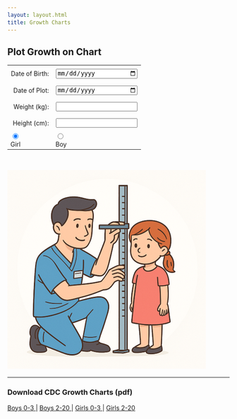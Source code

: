 ```yaml
---
layout: layout.html
title: Growth Charts
---
```


<h2>Plot Growth on Chart</h2>

<form id="input-section" onsubmit="return false;">
  <table style="margin: 0 auto; border-collapse: collapse;">
    <tr>
      <td style="text-align: right; padding: 0.5rem;"><label for="dob">Date of Birth:</label></td>
      <td style="padding: 0.5rem;"><input type="date" id="dob" style = "min-width: 180px; max-width: 180px;" oninput="checkFormCompletion()"></td>
    </tr>
    <tr>
      <td style="text-align: right; padding: 0.5rem;"><label for="dateofplot">Date of Plot:</label></td>
      <td style="padding: 0.5rem;"><input type="date" id="dateofplot" style = "min-width: 180px; max-width: 180px;" oninput="checkFormCompletion()">
      </td>
    </tr>
    <tr>
      <td style="text-align: right; padding: 0.5rem;"><label for="weight">Weight (kg):</label></td>
      <td style="padding: 0.5rem;"><input type="number" id="weight" step="0.01" oninput="checkFormCompletion()"></td>
    </tr>
    <tr>
      <td style="text-align: right; padding: 0.5rem;"><label for="height">Height (cm):</label></td>
      <td style="padding: 0.5rem;"><input type="number" id="height" step="1" oninput="checkFormCompletion()"></td>
    </tr>
    <tr>  
      <td><input type="radio" name="sex" value="girl" id="girl" onclick="updateCartoon()" checked><br><label for="girl">Girl</label></td>
      <td><input type="radio" name="sex" value="boy" id="boy" onclick="updateCartoon()"><br><label for="boy">Boy</label>
    </tr>
  </table>
  <div style="text-align: center; padding-top: 0.5rem;">
    <button id="calc-btn" style="visibility: hidden;">Plot</button>
  </div>
</form>

<br>

<label onclick="toggleSex()">
  <img class="circle-image" id="cartoon" src="/assets/images/nurseandgirl.png">
</label>

<div id="growth-chart" style="display: none; margin-top: 1em; position: relative; max-width: 100%; border: 1px solid #ccc;">
  <img id="growth-chart-img" src="" alt="Growth Chart" style="width: 100%; display: block;">
  <canvas id="growth-canvas" style="position: absolute; top: 0; left: 0;  position: absolute; pointer-events: none;"></canvas>
</div>

<div style="text-align: center; margin-top: 1rem;">
  <button id="download-btn" style="display: none;">Download</button>
  <button id="reset-btn" style="display: none;">Clear</button>
</div>


<hr>

<h3>Download CDC Growth Charts (pdf)</h3>

<div class="results">
<a href="/assets/pdf/growthM0-3.pdf">Boys 0-3 </a>|
<a href="/assets/pdf/growthM2-20.pdf">Boys 2-20 </a>|
<a href="/assets/pdf/growthF0-3.pdf">Girls 0-3 </a>|
<a href="/assets/pdf/growthF2-20.pdf">Girls 2-20 </a>
</div>


<script>
let plotPoints = [];

function calculateAge(event) {
  if (event) event.preventDefault();

  const dob = new Date(document.getElementById("dob").value);
  const plotDate = new Date(document.getElementById("dateofplot").value);
  const weightKg = parseFloat(document.getElementById("weight").value);
  const heightCm = parseFloat(document.getElementById("height").value);
  const sex = document.querySelector('input[name="sex"]:checked').value;

  if (isNaN(dob.getTime()) || isNaN(plotDate.getTime())) {
    alert("Please enter valid dates.");
    return;
  }

  // Calculate age as of plotDate
  let ageYears = plotDate.getFullYear() - dob.getFullYear();
  let ageMonths = plotDate.getMonth() - dob.getMonth();
  let ageDays = plotDate.getDate() - dob.getDate();

  if (ageDays < 0) {
    ageMonths--;
    ageDays += new Date(plotDate.getFullYear(), plotDate.getMonth(), 0).getDate();
  }

  if (ageMonths < 0) {
    ageYears--;
    ageMonths += 12;
  }

// Compute decimal age
const decimalAge = ageYears + ageMonths / 12 + ageDays / 365.25;

  if (decimalAge > 20 || decimalAge < 0) {
    alert("Age must be between 0 and 20 years.");
    document.getElementById("growth-chart").style.display = "none";
    return;
  }

// Store the new point
  plotPoints.push({
    decimalAge,
    plotDate: document.getElementById("dateofplot").value,
    weightKg: isNaN(weightKg) ? null : weightKg,
    heightCm: isNaN(heightCm) ? null : heightCm
  });


// Redraw the chart with all points
  drawChart(sex, decimalAge);

  // Show chart and buttons
  document.getElementById("growth-chart").style.display = "block";
  document.getElementById("download-btn").style.display = "inline-block";
  document.getElementById("reset-btn").style.display = "inline-block";
  document.getElementById("cartoon").style.display = "none";

  disableInputsAfterFirstPlot();
}


function checkFormCompletion() {
  const height = document.getElementById("height").value;
  const weight = document.getElementById("weight").value;
  const dob = document.getElementById("dob").value;
  const dateofplot = document.getElementById("dateofplot").value;
  const button = document.getElementById("calc-btn");

  const formComplete = (height || weight) && dob && dateofplot;
  button.style.visibility = formComplete ? "visible" : "hidden";
  button.disabled = !formComplete;
}

function mapValueToPixels(value, fromMin, fromMax, toMin, toMax) {
  const ratio = (value - fromMin) / (fromMax - fromMin);
  return toMin + ratio * (toMax - toMin);
}

function mapAgeToX_under3(ageMonths) {
  return mapValueToPixels(ageMonths, 0, 36, 305, 1368);
}

function mapWeightToY_under3(weightKg) {
  return mapValueToPixels(weightKg, 1.4, 22, 2000, 286);
}

function mapHeightToY_under3(heightCm) {
  return mapValueToPixels(heightCm, 37, 106, 1418, 268);
}

function mapAgeToX_2to20(ageYears) {
  return mapValueToPixels(ageYears, 2, 20, 302, 1376);
}

function mapWeightToY_2to20(weightKg) {
  return mapValueToPixels(weightKg, 6, 110, 2000, 835);
}

function mapHeightToY_2to20(heightCm) {
  return mapValueToPixels(heightCm, 75, 195, 1618, 274);
}

function getMappingFunctions(sex, decimalAge) {
  const useUnder3 = decimalAge < 3;

  return {
    mapAgeToX: useUnder3 ? mapAgeToX_under3 : mapAgeToX_2to20,
    mapWeightToY: useUnder3 ? mapWeightToY_under3 : mapWeightToY_2to20,
    mapHeightToY: useUnder3 ? mapHeightToY_under3 : mapHeightToY_2to20,
    imagePath: `/assets/images/growth${sex === 'girl' ? 'F' : 'M'}${useUnder3 ? '03' : '220'}.png`,
    ageUnit: useUnder3 ? "months" : "years"
  };
}


function drawCross(ctx, x, y, size = 10, color = "black") {
  ctx.strokeStyle = color;
  ctx.lineWidth = 5;
  ctx.beginPath();
  ctx.moveTo(x - size, y - size);
  ctx.lineTo(x + size, y + size);
  ctx.moveTo(x + size, y - size);
  ctx.lineTo(x - size, y + size);
  ctx.stroke();
}

function drawChart(sex, latestAge) {
  const useUnder3 = latestAge < 3;
  const imagePath = `/assets/images/growth${sex === 'girl' ? 'F' : 'M'}${useUnder3 ? '03' : '220'}.png`;

  const chartDiv = document.getElementById("growth-chart");
  const chartImg = document.getElementById("growth-chart-img");

  chartImg.onload = () => {
    const canvas = document.getElementById("growth-canvas");
    const ctx = canvas.getContext("2d");

    canvas.width = chartImg.naturalWidth;
    canvas.height = chartImg.naturalHeight;
    canvas.style.width = chartImg.width + "px";
    canvas.style.height = chartImg.height + "px";

    ctx.clearRect(0, 0, canvas.width, canvas.height);

    const { mapAgeToX, mapWeightToY, mapHeightToY, ageUnit } = getMappingFunctions(sex, latestAge);

    plotPoints.forEach(pt => {
      const ageX = mapAgeToX(ageUnit === "months" ? pt.decimalAge * 12 : pt.decimalAge);
      if (pt.weightKg !== null) drawCross(ctx, ageX, mapWeightToY(pt.weightKg), 12, "black");
      if (pt.heightCm !== null) drawCross(ctx, ageX, mapHeightToY(pt.heightCm), 12, "black");
    });

    drawDataTable(ctx, getDataTableRows(), useUnder3 ? 'under3' : '2to20');

  };
  chartImg.src = imagePath;
}

// Draws text into a predefined table area on the canvas
function drawDataTable(ctx, dataRows, chartType) {
  const isUnder3 = chartType === 'under3';

  // Define column x-coordinates
  const columns = isUnder3
    ? { Date: 600, Age: 718, Weight: 825, Height: 950 }
    : { Date: 161, Age: 300, Weight: 443, Height: 583 };

  // Define row y-coordinates
  const startY = isUnder3 ? 1731 : 314;
  const rowHeight = 30;

  ctx.fillStyle = "black";
  ctx.font = "20px sans-serif";
  ctx.textBaseline = "top";

const xOffset = 15;
const yOffset = 3;
dataRows.forEach((row, i) => {
  const y = startY + i * rowHeight + yOffset;
  ctx.fillText(row.Date, columns.Date + xOffset, y);
  ctx.fillText(row.Age, columns.Age + xOffset, y);
  ctx.fillText(row.Weight, columns.Weight + xOffset, y);
  ctx.fillText(row.Height, columns.Height + xOffset, y);
});
}

// Example usage:
// drawDataTable(ctx, [
//   { Date: "2024-01-01", Age: "2.0", Weight: "14.5kg", Height: "90cm" },
//   { Date: "2025-01-01", Age: "3.0", Weight: "16.0kg", Height: "95cm" }
// ], 'under3' or '2to20');


function getDataTableRows() {
  return plotPoints.map(pt => {
    const totalMonths = Math.round(pt.decimalAge * 12);
    const years = Math.floor(totalMonths / 12);
    const months = totalMonths % 12;
    const ageFormatted = `${years} Y ${months} M`;

    return {
      Date: pt.plotDate,
      Age: ageFormatted,
      Weight: pt.weightKg !== null ? `${pt.weightKg.toFixed(1)}kg` : "",
      Height: pt.heightCm !== null ? `${pt.heightCm.toFixed(0)}cm` : ""
    };
  });
}

function updateCartoon() {
  const girlRadio = document.getElementById("girl");
  const cartoon = document.getElementById("cartoon");

  if (girlRadio.checked) {
    cartoon.src = "/assets/images/nurseandgirl.png";
  } else {
    cartoon.src = "/assets/images/nurseandboy.png";
  }
}

function toggleSex() {
  const girlRadio = document.getElementById("girl");
  const boyRadio = document.getElementById("boy");
  const cartoon = document.getElementById("cartoon");

  if (girlRadio.checked) {
    boyRadio.checked = true;
    cartoon.src = "/assets/images/nurseandboy.png";
  } else {
    girlRadio.checked = true;
    cartoon.src = "/assets/images/nurseandgirl.png";
  }

  // Update any other logic, e.g. hiding/showing buttons, recalculating form, etc.
  checkFormCompletion();
}


document.getElementById("download-btn").addEventListener("click", () => {
  const baseImage = document.getElementById("growth-chart-img");
  const overlayCanvas = document.getElementById("growth-canvas");

  const combinedCanvas = document.createElement("canvas");
  combinedCanvas.width = baseImage.naturalWidth;
  combinedCanvas.height = baseImage.naturalHeight;

  const ctx = combinedCanvas.getContext("2d");
  ctx.drawImage(baseImage, 0, 0, combinedCanvas.width, combinedCanvas.height);
  ctx.drawImage(overlayCanvas, 0, 0, combinedCanvas.width, combinedCanvas.height);

  const today = new Date();
  const yyyy = today.getFullYear();
  const mm = String(today.getMonth() + 1).padStart(2, '0');
  const dd = String(today.getDate()).padStart(2, '0');
  const dateStr = `${yyyy}-${mm}-${dd}`;

  const link = document.createElement("a");
  link.download = `growth-chart-${dateStr}.png`;
  link.href = combinedCanvas.toDataURL("image/png");
  link.click();
});


// Clear/reset chart button
document.getElementById("reset-btn").addEventListener("click", () => {
  plotPoints = [];
  document.getElementById("growth-chart").style.display = "none";
  document.getElementById("cartoon").style.display = "block";
  document.getElementById("reset-btn").style.display = "none";
  document.getElementById("download-btn").style.display = "none";
  setDateOfPlotToToday();
  enableInputsOnReset(); 
});



// function that sets dateofplot to today
function setDateOfPlotToToday() {
  const today = new Date();
  const yyyy = today.getFullYear();
  const mm = String(today.getMonth() + 1).padStart(2, '0');
  const dd = String(today.getDate()).padStart(2, '0');
  const formattedToday = `${yyyy}-${mm}-${dd}`;

  const dateInput = document.getElementById("dateofplot");
  if (dateInput) {
    dateInput.value = formattedToday;
    checkFormCompletion();
  }
}

// Disable DOB and sex radio buttons after first plot
function disableInputsAfterFirstPlot() {
  document.getElementById("dob").disabled = true;
  document.getElementById("girl").disabled = true;
  document.getElementById("boy").disabled = true;
}

// Enable DOB and sex on reset
function enableInputsOnReset() {
  document.getElementById("dob").disabled = false;
  document.getElementById("girl").disabled = false;
  document.getElementById("boy").disabled = false;
}


// Fill today's date on page load
window.onload = function() {
  setDateOfPlotToToday();
  document.getElementById("calc-btn").disabled = true;
  }

// Add event listener to plot button
document.getElementById("calc-btn").addEventListener("click", calculateAge);

</script>
